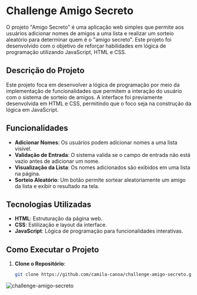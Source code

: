 # Challenge Amigo Secreto

O projeto "Amigo Secreto" é uma aplicação web simples que permite aos usuários adicionar nomes de amigos a uma lista e realizar um sorteio aleatório para determinar quem é o "amigo secreto". Este projeto foi desenvolvido com o objetivo de reforçar habilidades em lógica de programação utilizando JavaScript, HTML e CSS.

## Descrição do Projeto

Este projeto foca em desenvolver a lógica de programação por meio da implementação de funcionalidades que permitem a interação do usuário com o sistema de sorteio de amigos. A interface foi previamente desenvolvida em HTML e CSS, permitindo que o foco seja na construção da lógica em JavaScript.

## Funcionalidades

- **Adicionar Nomes**: Os usuários podem adicionar nomes a uma lista visível.
- **Validação de Entrada**: O sistema valida se o campo de entrada não está vazio antes de adicionar um nome.
- **Visualização da Lista**: Os nomes adicionados são exibidos em uma lista na página.
- **Sorteio Aleatório**: Um botão permite sortear aleatoriamente um amigo da lista e exibir o resultado na tela.

## Tecnologias Utilizadas

- **HTML**: Estruturação da página web.
- **CSS**: Estilização e layout da interface.
- **JavaScript**: Lógica de programação para funcionalidades interativas.

## Como Executar o Projeto

1. **Clone o Repositório**:
   ```bash
   git clone https://github.com/camila-canoa/challenge-amigo-secreto.git
![challenge-amigo-secreto](https://github.com/user-attachments/assets/3e9a4fd3-14b5-43c2-812d-94426fa841f5)

